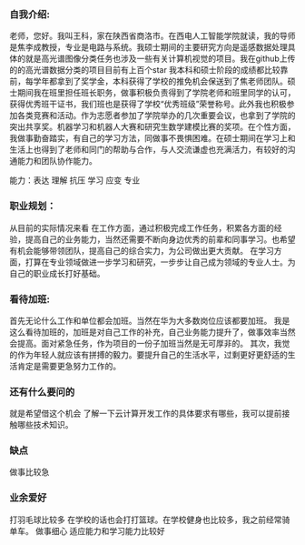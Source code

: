 ### 自我介绍:
老师，您好。我叫王科，家在陕西省商洛市。在西电人工智能学院就读，我的导师是焦李成教授，专业是电路与系统。我硕士期间的主要研究方向是遥感数据处理具体的就是高光谱图像分类任务也涉及一些有关计算机视觉的项目。我在github上传的的高光谱数据分类的项目目前有上百个star
我本科和硕士阶段的成绩都比较靠前，每学年都拿到了奖学金，本科获得了学校的推免机会保送到了焦老师团队。硕士期间我在班里担任班长职务，做事积极负责得到了学院老师和班里同学的认可，获得优秀班干证书，我们班也是获得了学校“优秀班级”荣誉称号。此外我也积极参加各类竞赛和活动。作为志愿者参加了学院举办的几次重要会议，也拿到了学院的突出共享奖。机器学习和机器人大赛和研究生数学建模比赛的奖项。在个性方面，我做事勤奋踏实，有自己的学习方法，同做事不畏惧困难。在硕士期间在学习上和生活上也得到了老师和同门的帮助与合作，与人交流谦虚也充满活力，有较好的沟通能力和团队协作能力。

能力：表达 理解 抗压 学习 应变 专业
### 职业规划：
从目前的实际情况来看
在工作方面，通过积极完成工作任务，积累各方面的经验，提高自己的业务能力，当然还需要不断向身边优秀的前辈和同事学习。也希望有机会能够带领团队，提高自己的综合实力，为公司做出更大贡献。
在学习方面，打算在专业领域做进一步学习和研究，一步步让自己成为领域的专业人士。为自己的职业成长打好基础。

### 看待加班:
首先无论什么工作和单位都会加班。当然在华为大多数岗位应该都要加班。
我是这么看待加班的，加班是对自己工作的补充，自己业务能力提升了，做事效率当然会提高。面对紧急任务，作为项目的一份子加班当然是无可厚非的。
其次，我觉的作为年轻人就应该有拼搏的毅力。要提升自己的生活水平，过剩更好更舒适的生活肯定是需要更急努力工作的。

### 还有什么要问的
就是希望借这个机会 了解一下云计算开发工作的具体要求有哪些，我可以提前接触哪些技术知识。


### 缺点
做事比较急

### 业余爱好
打羽毛球比较多 在学校的话也会打打篮球。在学校健身也比较多，我之前经常骑单车。
做事细心 适应能力和学习能力比较好